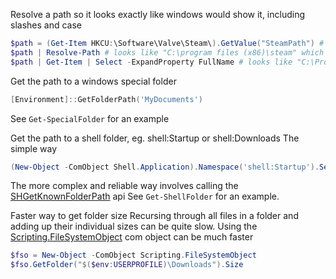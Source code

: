 Resolve a path so it looks exactly like windows would show it, including slashes and case

```PowerShell
$path = (Get-Item HKCU:\Software\Valve\Steam\).GetValue("SteamPath") # looks like "c:/program files (x86)/steam"
$path | Resolve-Path # looks like "C:\program files (x86)\steam" which is better
$path | Get-Item | Select -ExpandProperty FullName # looks like "C:\Program Files (x86)\Steam", correct case and everything
```


Get the path to a windows special folder
```PowerShell
[Environment]::GetFolderPath('MyDocuments')
```

See ``Get-SpecialFolder`` for an example



Get the path to a shell folder, eg. shell:Startup or shell:Downloads
The simple way
```PowerShell
(New-Object -ComObject Shell.Application).Namespace('shell:Startup').Self.Path
```
The more complex and reliable way involves calling the [SHGetKnownFolderPath](https://learn.microsoft.com/en-us/windows/win32/api/shlobj_core/nf-shlobj_core-shgetknownfolderpath) api
See ``Get-ShellFolder`` for an example.


Faster way to get folder size
Recursing through all files in a folder and adding up their individual sizes can be quite slow.
Using the [Scripting.FileSystemObject](https://learn.microsoft.com/en-us/office/vba/language/reference/user-interface-help/filesystemobject-object) com object can be much faster
```PowerShell
$fso = New-Object -ComObject Scripting.FileSystemObject
$fso.GetFolder("$($env:USERPROFILE)\Downloads").Size
```